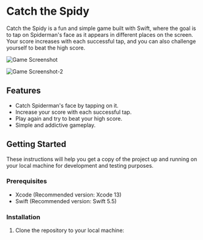 # Catch the Spidy

Catch the Spidy is a fun and simple game built with Swift, where the goal is to tap on Spiderman's face as it appears in different places on the screen. Your score increases with each successful tap, and you can also challenge yourself to beat the high score.

![Game Screenshot](https://github.com/Sagar5426/CatchTheSpidyGame/assets/108585817/c799c150-d6a8-430a-8aa5-63515b68eb95)

![Game Screenshot-2](https://github.com/Sagar5426/CatchTheSpidyGame/assets/108585817/87876922-d8dd-4c38-9916-2ebfc0727863)

## Features

- Catch Spiderman's face by tapping on it.
- Increase your score with each successful tap.
- Play again and try to beat your high score.
- Simple and addictive gameplay.

## Getting Started

These instructions will help you get a copy of the project up and running on your local machine for development and testing purposes.

### Prerequisites

- Xcode (Recommended version: Xcode 13)
- Swift (Recommended version: Swift 5.5)

### Installation

1. Clone the repository to your local machine:

   ```bash
   
